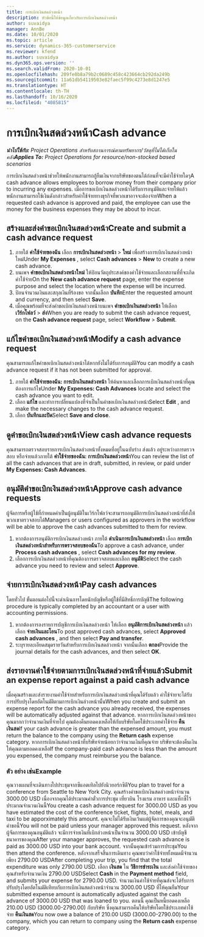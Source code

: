 ```yaml
---
title: การเบิกเงินสดล่วงหน้า
description: หัวข้อนี้ให้ข้อมูลเกี่ยวกับการเบิกเงินสดล่วงหน้า
author: suvaidya
manager: AnnBe
ms.date: 10/01/2020
ms.topic: article
ms.service: dynamics-365-customerservice
ms.reviewer: kfend
ms.author: suvaidya
ms.dyn365.ops.version: ''
ms.search.validFrom: 2020-10-01
ms.openlocfilehash: 209fe0b8a79b2c0689c458c423664cb292da249b
ms.sourcegitcommit: 11a61db54119503e82faec5f99c4273e8d1247e5
ms.translationtype: HT
ms.contentlocale: th-TH
ms.lasthandoff: 10/16/2020
ms.locfileid: "4085815"
---
```

# <a name="cash-advance"></a><span data-ttu-id="a8929-103">การเบิกเงินสดล่วงหน้า</span><span class="sxs-lookup"><span data-stu-id="a8929-103">Cash advance</span></span>

<span data-ttu-id="a8929-104">_**นำไปใช้กับ:** Project Operations สำหรับสถานการณ์ตามทรัพยากร/วัสดุที่ไม่ได้เก็บในคลัง_</span><span class="sxs-lookup"><span data-stu-id="a8929-104">_**Applies To:** Project Operations for resource/non-stocked based scenarios_</span></span>

<span data-ttu-id="a8929-105">การเบิกเงินสดล่วงหน้าช่วยให้พนักงานสามารถกู้ยืมเงินจากบริษัทของตนได้ก่อนที่จะมีค่าใช้จ่ายใดๆ</span><span class="sxs-lookup"><span data-stu-id="a8929-105">A cash advance allows employees to borrow money from their company prior to incurring any expenses.</span></span> <span data-ttu-id="a8929-106">เมื่อการขอเบิกเงินสดล่วงหน้าได้รับการอนุมัติและจ่ายให้แล้ว พนักงานสามารถใช้เงินดังกล่าวสำหรับค่าใช้จ่ายทางธุรกิจที่พวกเขาอาจจะต้องจ่าย</span><span class="sxs-lookup"><span data-stu-id="a8929-106">When a requested cash advance is approved and paid, the employee can use the money for the business expenses they may be about to incur.</span></span> 

## <a name="create-and-submit-a-cash-advance-request"></a><span data-ttu-id="a8929-107">สร้างและส่งคำขอเบิกเงินสดล่วงหน้า</span><span class="sxs-lookup"><span data-stu-id="a8929-107">Create and submit a cash advance request</span></span>

1. <span data-ttu-id="a8929-108">ภายใต้ **ค่าใช้จ่ายของฉัน** เลือก **การเบิกเงินสดล่วงหน้า** > **ใหม่** เพื่อสร้างการเบิกเงินสดล่วงหน้าใหม่</span><span class="sxs-lookup"><span data-stu-id="a8929-108">Under **My Expenses** , select **Cash advances** > **New** to create a new cash advance.</span></span> 
2. <span data-ttu-id="a8929-109">บนเพจ **คำขอเบิกเงินสดล่วงหน้าใหม่** ให้ป้อนวัตถุประสงค์ของค่าใช้จ่ายและเลือกสถานที่ที่จะเกิดค่าใช้จ่าย</span><span class="sxs-lookup"><span data-stu-id="a8929-109">On the **New cash advance request** page, enter the expense purpose and select the location where the expense will be incurred.</span></span>
3. <span data-ttu-id="a8929-110">ป้อนจำนวนเงินและสกุลเงินที่ร้องขอ จากนั้นเลือก **บันทึก**</span><span class="sxs-lookup"><span data-stu-id="a8929-110">Enter the requested amount and currency, and then select **Save**.</span></span> 
4. <span data-ttu-id="a8929-111">เมื่อคุณพร้อมที่จะส่งคำขอเบิกเงินสดล่วงหน้าบนเพจ **คำขอเบิกเงินสดล่วงหน้า** ให้เลือก **เวิร์กโฟลว์** > **ส่ง**</span><span class="sxs-lookup"><span data-stu-id="a8929-111">When you are ready to submit the cash advance request, on the **Cash advance request** page, select **Workflow** > **Submit**.</span></span>

## <a name="modify-a-cash-advance-request"></a><span data-ttu-id="a8929-112">แก้ไขคำขอเบิกเงินสดล่วงหน้า</span><span class="sxs-lookup"><span data-stu-id="a8929-112">Modify a cash advance request</span></span>

<span data-ttu-id="a8929-113">คุณสามารถแก้ไขคำขอเบิกเงินสดล่วงหน้าได้หากยังไม่ได้รับการอนุมัติ</span><span class="sxs-lookup"><span data-stu-id="a8929-113">You can modify a cash advance request if it has not been submitted for approval.</span></span>

1. <span data-ttu-id="a8929-114">ภายใต้ **ค่าใช้จ่ายของฉัน: การเบิกเงินสดล่วงหน้า** ให้ค้นหาและเลือกการเบิกเงินสดล่วงหน้าที่คุณต้องการแก้ไข</span><span class="sxs-lookup"><span data-stu-id="a8929-114">Under **My Expenses: Cash Advances** locate and select the cash advance you want to edit.</span></span>
2. <span data-ttu-id="a8929-115">เลือก **แก้ไข** และทำการเปลี่ยนแปลงที่จำเป็นในคำขอเบิกเงินสดล่วงหน้า</span><span class="sxs-lookup"><span data-stu-id="a8929-115">Select **Edit** , and make the necessary changes to the cash advance request.</span></span> 
3. <span data-ttu-id="a8929-116">เลือก **บันทึกและปิด**</span><span class="sxs-lookup"><span data-stu-id="a8929-116">Select **Save and close**.</span></span>


## <a name="view-cash-advance-requests"></a><span data-ttu-id="a8929-117">ดูคำขอเบิกเงินสดล่วงหน้า</span><span class="sxs-lookup"><span data-stu-id="a8929-117">View cash advance requests</span></span>
<span data-ttu-id="a8929-118">คุณสามารถตรวจสอบรายการเบิกเงินสดล่วงหน้าทั้งหมดที่อยู่ในฉบับร่าง ส่งแล้ว อยู่ระหว่างการตรวจสอบ หรือจ่ายแล้วภายใต้ **ค่าใช้จ่ายของฉัน: การเบิกเงินสดล่วงหน้า**</span><span class="sxs-lookup"><span data-stu-id="a8929-118">You can review the list of all the cash advances that are in draft, submitted, in review, or paid under **My Expenses: Cash Advances**.</span></span> 

## <a name="approve-cash-advance-requests"></a><span data-ttu-id="a8929-119">อนุมัติคำขอเบิกเงินสดล่วงหน้า</span><span class="sxs-lookup"><span data-stu-id="a8929-119">Approve cash advance requests</span></span>

<span data-ttu-id="a8929-120">ผู้จัดการหรือผู้ใช้ที่กำหนดค่าเป็นผู้อนุมัติในเวิร์กโฟลว์จะสามารถอนุมัติการเบิกเงินสดล่วงหน้าที่ส่งให้พวกเขาตรวจสอบได้</span><span class="sxs-lookup"><span data-stu-id="a8929-120">Managers or users configured as approvers in the workflow will be able to approve the cash advances submitted to them for review.</span></span> 

1. <span data-ttu-id="a8929-121">หากต้องการอนุมัติการเบิกเงินสดล่วงหน้า ภายใต้ **ดำเนินการเบิกเงินสดล่วงหน้า** เลือก **การเบิกเงินสดล่วงหน้าสำหรับการตรวจสอบของฉัน**</span><span class="sxs-lookup"><span data-stu-id="a8929-121">To approve a cash advance, under **Process cash advances** , select **Cash advances for my review**.</span></span>
2. <span data-ttu-id="a8929-122">เลือกการเบิกเงินสดล่วงหน้าที่คุณต้องการตรวจสอบและเลือก **อนุมัติ**</span><span class="sxs-lookup"><span data-stu-id="a8929-122">Select the cash advance you need to review and select **Approve**.</span></span>  

## <a name="pay-cash-advances"></a><span data-ttu-id="a8929-123">จ่ายการเบิกเงินสดล่วงหน้า</span><span class="sxs-lookup"><span data-stu-id="a8929-123">Pay cash advances</span></span> 
<span data-ttu-id="a8929-124">โดยทั่วไป ขั้นตอนต่อไปนี้จะดำเนินการโดยนักบัญชีหรือผู้ใช้ที่มีสิทธิ์การบัญชี</span><span class="sxs-lookup"><span data-stu-id="a8929-124">The following procedure is typically completed by an accountant or a user with accounting permissions.</span></span>

1. <span data-ttu-id="a8929-125">หากต้องการลงรายการบัญชีการเบิกเงินสดล่วงหน้า ให้เลือก **อนุมัติการเบิกเงินสดล่วงหน้า** แล้วเลือก **จ่ายเงินและโอน**</span><span class="sxs-lookup"><span data-stu-id="a8929-125">To post approved cash advances, select **Approved cash advances** , and then select **Pay and transfer**.</span></span>  
2. <span data-ttu-id="a8929-126">ระบุรายละเอียดสมุดรายวันสำหรับการเบิกเงินสดล่วงหน้า จากนั้นเลือก **ตกลง**</span><span class="sxs-lookup"><span data-stu-id="a8929-126">Provide the journal details for the cash advances, and then select **OK**.</span></span> 

## <a name="submit-an-expense-report-against-a-paid-cash-advance"></a><span data-ttu-id="a8929-127">ส่งรายงานค่าใช้จ่ายตามการเบิกเงินสดล่วงหน้าที่จ่ายแล้ว</span><span class="sxs-lookup"><span data-stu-id="a8929-127">Submit an expense report against a paid cash advance</span></span> 

<span data-ttu-id="a8929-128">เมื่อคุณสร้างและส่งรายงานค่าใช้จ่ายสำหรับการเบิกเงินสดล่วงหน้าที่คุณได้รับแล้ว ค่าใช้จ่ายจะได้รับการปรับปรุงโดยอัตโนมัติตามการเบิกเงินล่วงหน้านั้น</span><span class="sxs-lookup"><span data-stu-id="a8929-128">When you create and submit an expense report for the cash advance you already received, the expenses will be automatically adjusted against that advance.</span></span> <span data-ttu-id="a8929-129">หากการเบิกเงินสดล่วงหน้าของคุณมากกว่าจำนวนเงินที่จ่ายไป คุณต้องคืนยอดคงเหลือให้กับบริษัทโดยใช้ประเภทค่าใช้จ่าย **คืนเงินสด**</span><span class="sxs-lookup"><span data-stu-id="a8929-129">If your cash advance is greater than the expensed amount, you must return the balance to the company using the **Return cash** expense category.</span></span> <span data-ttu-id="a8929-130">หากการเบิกเงินสดล่วงหน้าที่บริษัทจ่ายน้อยกว่าจำนวนเงินที่คุณจ่าย บริษัทจะต้องคืนเงินให้คุณตามยอดคงเหลือ</span><span class="sxs-lookup"><span data-stu-id="a8929-130">If the company-paid cash advance is less than the amount you expensed, the company must reimburse you the balance.</span></span> 

### <a name="example"></a><span data-ttu-id="a8929-131">ตัว อย่าง เช่น</span><span class="sxs-lookup"><span data-stu-id="a8929-131">Example</span></span>
<span data-ttu-id="a8929-132">คุณวางแผนที่จะเดินทางไปประชุมจากซีแอตเทิลไปยังนิวยอร์กซิตี</span><span class="sxs-lookup"><span data-stu-id="a8929-132">You plan to travel for a conference from Seattle to New York City.</span></span> <span data-ttu-id="a8929-133">คุณสร้างคำขอเบิกเงินสดล่วงหน้าจำนวน 3000.00 USD เนื่องจากคุณได้ประมาณค่าตั๋วการประชุม เที่ยวบิน โรงแรม อาหาร และแท็กซี่ไว้ประมาณจำนวนเงินนี้</span><span class="sxs-lookup"><span data-stu-id="a8929-133">You create a cash advance request for 3000.00 USD as you have estimated the cost of the conference ticket, flights, hotel, meals, and taxi to be apporximately this amount.</span></span> <span data-ttu-id="a8929-134">คุณจะไม่ได้รับเงินเว้นแต่ผู้จัดการของคุณจะอนุมัติคำขอนี้</span><span class="sxs-lookup"><span data-stu-id="a8929-134">You will not be paid unless your manager approved this request.</span></span> <span data-ttu-id="a8929-135">หลังจากผู้จัดการของคุณอนุมัติแล้ว จะมีการจ่ายเงินที่เบิกล่วงหน้าเป็นจำนวน 3000.00 USD เข้าบัญชีธนาคารของคุณ</span><span class="sxs-lookup"><span data-stu-id="a8929-135">After your manager approves, the requested cash advance is paid as 3000.00 USD into your bank account.</span></span> <span data-ttu-id="a8929-136">จากนั้นคุณเข้าร่วมการประชุม</span><span class="sxs-lookup"><span data-stu-id="a8929-136">You then attend the conference.</span></span> <span data-ttu-id="a8929-137">หลังจากเสร็จสิ้นการเดินทาง คุณพบว่าค่าใช้จ่ายทั้งหมดมีจำนวนเพียง 2790.00 USD</span><span class="sxs-lookup"><span data-stu-id="a8929-137">After completing your trip, you find that the total expenditure was only 2790.00 USD.</span></span> <span data-ttu-id="a8929-138">เลือก **เงินสด** ใน **วิธีการชำระเงิน** และส่งค่าใช้จ่ายของคุณสำหรับจำนวนเงิน 2790.00 USD</span><span class="sxs-lookup"><span data-stu-id="a8929-138">Select **Cash** in the **Payment method** field, and submits your expense for 2790.00 USD.</span></span> <span data-ttu-id="a8929-139">จำนวนเงินค่าใช้จ่ายที่คุณส่งจะได้รับการปรับปรุงโดยอัตโนมัติเทียบกับการเบิกเงินสดล่วงหน้าจำนวน 3000.00 USD ที่ให้คุณยืม</span><span class="sxs-lookup"><span data-stu-id="a8929-139">Your submitted expense amount is automatically adjusted against the cash advance of 3000.00 USD that was loaned to you.</span></span> <span data-ttu-id="a8929-140">ตอนนี้ คุณเป็นหนี้ยอดคงเหลือ 210.00 USD (3000.00-2790.00) กับบริษัท ซึ่งคุณสามารถคืนให้บริษัทโดยใช้ประเภทค่าใช้จ่าย **คืนเงินสด**</span><span class="sxs-lookup"><span data-stu-id="a8929-140">You now owe a balance of 210.00 USD (3000.00-2790.00) to the company, which you can return to company using the **Return cash** expense category.</span></span> 
